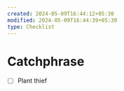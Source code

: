 ```yaml
---
created: 2024-05-09T16:44:12+05:30
modified: 2024-05-09T16:44:39+05:30
type: Checklist
---
```


# Catchphrase

- [ ] Plant thief 
